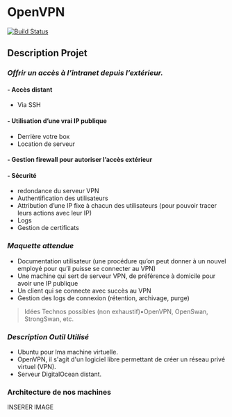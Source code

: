 # OpenVPN

[![Build Status](https://travis-ci.org/joemccann/dillinger.svg?branch=master)](https://travis-ci.org/joemccann/dillinger)

## Description Projet

### _Offrir un accès à l’intranet depuis l’extérieur._

#### - Accès distant
- Via SSH

#### - Utilisation d’une vrai IP publique 
- Derrière votre box  
- Location de serveur

#### - Gestion firewall pour autoriser l’accès extérieur

#### - Sécurité 
- redondance du serveur VPN
- Authentification des utilisateurs
- Attribution d’une IP fixe à chacun des utilisateurs (pour pouvoir tracer leurs actions avec leur IP)
- Logs
- Gestion de certificats

### _Maquette attendue_
- Documentation utilisateur (une procédure qu’on peut donner à un nouvel employé pour qu’il puisse se connecter au VPN)
- Une machine qui sert de serveur VPN, de préférence à domicile pour avoir une IP publique
- Un client qui se connecte avec succès au VPN
- Gestion des logs de connexion (rétention, archivage, purge)

> Idées Technos possibles (non exhaustif)•OpenVPN, OpenSwan, StrongSwan, etc.


### _Description Outil Utilisé_

- Ubuntu pour lma machine virtuelle.
- OpenVPN, il s'agit d'un logiciel libre permettant de créer un réseau privé virtuel (VPN).
- Serveur DigitalOcean distant.

### Architecture de nos machines

INSERER IMAGE


